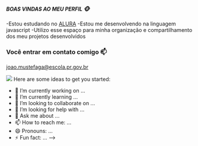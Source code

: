 ##### BOAS VINDAS AO MEU PERFIL 🐵

-Estou estudando no [ALURA](https//:www.alura.com.br)
-Estou me desenvolvendo na linguagem javascript
-Utilizo esse espaço para minha organização e compartilhamento dos meu projetos desenvolvidos


### Você entrar em contato comigo 📫

joao.mustefaga@escola.pr.gov.br

![](https://media.tenor.com/d4sPgSJml54AAAAC/opihomm-funny.gif)
Here are some ideas to get you started:

- 🔭 I’m currently working on ...
- 🌱 I’m currently learning ...
- 👯 I’m looking to collaborate on ...
- 🤔 I’m looking for help with ...
- 💬 Ask me about ...
- 📫 How to reach me: ...
- 😄 Pronouns: ...
- ⚡ Fun fact: ...
-->
